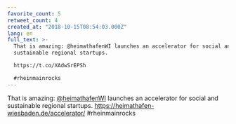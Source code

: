 ```yaml
---
favorite_count: 5
retweet_count: 4
created_at: "2018-10-15T08:54:03.000Z"
lang: en
full_text: >-
  That is amazing: @heimathafenWI launches an accelerator for social and
  sustainable regional startups.

  https://t.co/XAdwSrEPSh

  #rheinmainrocks
---
```


That is amazing: [@heimathafenWI](https://twitter.com/heimathafenWI) launches an
accelerator for social and sustainable regional startups.
<https://heimathafen-wiesbaden.de/accelerator/> #rheinmainrocks
